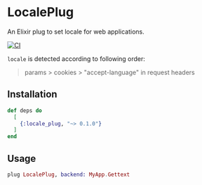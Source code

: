 # LocalePlug

An Elixir plug to set locale for web applications.

[![CI](https://github.com/goofansu/locale_plug/workflows/CI/badge.svg)](https://github.com/goofansu/locale_plug/actions?query=workflow%3ACI)

`locale` is detected according to following order:

> params > cookies > "accept-language" in request headers

## Installation

```elixir
def deps do
  [
    {:locale_plug, "~> 0.1.0"}
  ]
end
```

## Usage

```elixir
plug LocalePlug, backend: MyApp.Gettext
```
